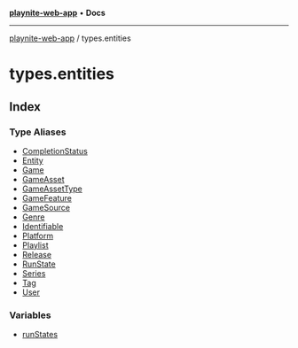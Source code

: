 [**playnite-web-app**](../README.md) • **Docs**

***

[playnite-web-app](../README.md) / types.entities

# types.entities

## Index

### Type Aliases

- [CompletionStatus](type-aliases/CompletionStatus.md)
- [Entity](type-aliases/Entity.md)
- [Game](type-aliases/Game.md)
- [GameAsset](type-aliases/GameAsset.md)
- [GameAssetType](type-aliases/GameAssetType.md)
- [GameFeature](type-aliases/GameFeature.md)
- [GameSource](type-aliases/GameSource.md)
- [Genre](type-aliases/Genre.md)
- [Identifiable](type-aliases/Identifiable.md)
- [Platform](type-aliases/Platform.md)
- [Playlist](type-aliases/Playlist.md)
- [Release](type-aliases/Release.md)
- [RunState](type-aliases/RunState.md)
- [Series](type-aliases/Series.md)
- [Tag](type-aliases/Tag.md)
- [User](type-aliases/User.md)

### Variables

- [runStates](variables/runStates.md)

